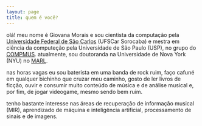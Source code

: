 ```yaml
---
layout: page
title: quem é você?
---
```


olá! meu nome é Giovana Morais e sou cientista da computação
pela [Universidade Federal de São Carlos](www.dcomp.sor.ufscar.br)
(UFSCar Sorocaba) e mestra em ciência da computeção pela
Universidade de São Paulo (USP), no grupo do [COMPMUS](https://compmus.ime.usp.br/).
atualmente, sou doutoranda na Universidade de Nova York (NYU) no
[MARL](https://steinhardt.nyu.edu/marl).

nas horas vagas eu sou baterista em uma banda de rock ruim, faço cafuné em
qualquer bichinho que cruzar meu caminho, gosto de ler livros de ficção, ouvir e
consumir muito conteúdo de música e de análise musical e, por fim, de
jogar videogame, mesmo sendo bem ruim.

tenho bastante interesse nas áreas de recuperação de informação musical (MIR),
aprendizado de máquina e inteligência artificial, processamento de sinais e de
imagens.
